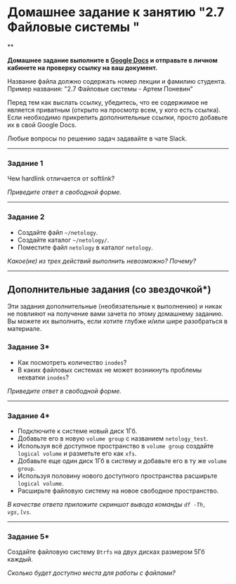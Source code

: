 # Домашнее задание к занятию "2.7 Файловые системы "

**

**Домашнее задание выполните в [Google Docs](https://docs.google.com/) и отправьте в личном кабинете на проверку ссылку на ваш документ.**

Название файла должно содержать номер лекции и фамилию студента. Пример названия: "2.7 Файловые системы - Артем Поневин"

Перед тем как выслать ссылку, убедитесь, что ее содержимое не является приватным (открыто на просмотр всем, у кого есть ссылка). Если необходимо прикрепить дополнительные ссылки, просто добавьте их в свой Google Docs.

Любые вопросы по решению задач задавайте в чате Slack.

---

### Задание 1

Чем hardlink отличается от softlink?

*Приведите ответ в свободной форме.*

---

### Задание 2

* Создайте файл `~/netology`.
* Создайте каталог `~/netology/`.
* Поместите файл `netology` в каталог `netology`.

*Какое(ие) из трех действий выполнить невозможно? Почему?*

---

## Дополнительные задания (со звездочкой*)
Эти задания дополнительные (необязательные к выполнению) и никак не повлияют на получение вами зачета по этому домашнему заданию. Вы можете их выполнить, если хотите глубже и/или шире разобраться в материале.

### Задание 3*

* Как посмотреть количество `inodes`?
* В каких файловых системах не может возникнуть проблемы нехватки `inodes`?

*Приведите ответ в свободной форме.*

---

### Задание 4*

* Подключите к системе новый диск 1Гб.
* Добавьте его в новую `volume group` с названием `netology_test`.
* Используя всё доступное пространство в `volume group` создайте `logical volume` и разметьте его как `xfs`.
* Добавьте еще один диск 1Гб в систему и добавьте его в ту же `volume group`.
* Используя половину нового доступного пространства расширьте `logical volume`.
* Расширьте файловую систему на новое свободное пространство.

*В качестве ответа приложите скриншот вывода команды `df -Th, vgs,lvs`.*

---

### Задание 5*

Создайте файловую систему `Btrfs` на двух дисках размером 5Гб каждый.

*Сколько будет доступно места для работы с файлами?*
